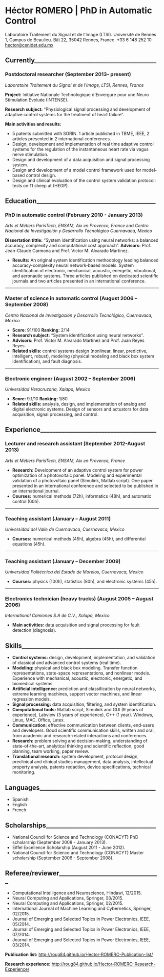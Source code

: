 #  Héctor ROMERO | PhD in Automatic Control 
Laboratoire Traitement du Signal et de l'Image (LTSI). Université de Rennes 1, Campus de Beaulieu. Bât 22, 35042 Rennes, France.
  +33 6 148 252 10                   hector@cenidet.edu.mx
## Currently________________________________________
### Postdoctoral researcher (September 2013- present)
_Laboratoire Traitement du Signal et de l'Image, LTSI, Rennes, France_

**Project:** Initiative Nationale Technologique d’Envergure pour une Neuro Stimulation Evoluée (INTENSE).

**Research subject:** “Physiological signal processing and development of adaptive control systems for the treatment of heart failure”.

**Main activities and results:**
*	5 patents submitted with SORIN. 1 article published in TBME, IEEE, 2 articles presented in 2 international conferences.
*	Design, development and implementation of real time adaptive control systems for the regulation of the instantaneous heart rate via vagus nerve stimulation. 
*	Design and development of a data acquisition and signal processing system.
*	Design and development of a model control framework used for model-based control design.
*	Design and clinical evaluation of the control system validation protocol: tests on 11 sheep at (HEGP).

## Education_______________________________________
### PhD in automatic control  				 	          (February 2010 - January 2013)
_Arts et Métiers ParisTech, ENSAM, Aix en Provence, France_ and _Centro Nacional de Investigación y Desarrollo Tecnológico	          		  Cuernavaca, Mexico_  

**Dissertation tittle:** “System identification using neural networks: a balanced accuracy, complexity and computational cost approach”.
**Advisors:** Prof. Jean-Claude Carmona and Prof. Victor M. Alvarado Martinez.
*	**Results:** An original system identification methodology leading balanced accuracy-complexity neural network-based models. System identification of electronic, mechanical, acoustic, energetic, vibrational, and aeronautic systems. Three articles published on dedicated scientific journals and two articles presented in an international conference.

***

### Master of science in automatic control	                                 (August 2006 – September 2008)
_Centro Nacional de Investigación y Desarrollo Tecnológico, Cuernavaca, Mexico_ 
*	**Score:** 91/100           **Ranking:** 2/14
*	**Research subject:** “System identification using neural networks”.
*	**Advisors:**  Prof. Victor M. Alvarado Martinez and Prof. Juan Reyes Reyes.
*	**Related skills:** control systems design (nonlinear, linear, predictive, intelligent, robust), modeling (physical modeling and black box system identification), and fault diagnosis.

***

### Electronic engineer	                                         	       	         (August 2002 – September 2006) 
_Universidad Veracruzana, Xalapa, Mexico_ 
*	**Score:** 9.1/10             **Ranking:** 1/80
*	**Related skills:** analysis, design, and implementation of analog and digital electronic systems. Design of sensors and actuators for data acquisition, signal processing, and control. 

## Experience______________________________________
### Lecturer and research assistant				         		 (September 2012-August 2013)
_Arts et Métiers ParisTech, ENSAM, Aix en Provence, France_ 
*	**Research:** Development of an adaptive control system for power optimization of a photovoltaic panel. Modeling and experimental validation of a photovoltaic panel (Simulink, Matlab script). One paper presented in an international conference and selected to be published in an international journal.  
*	**Courses:** numerical methods (72h), informatics (48h), and automatic control (60h).

***

### Teaching assistant 					                  	           (January – August 2011)
_Universidad del Valle de Cuernavaca, Cuernavaca, Mexico_
*	**Courses:** numerical methods (45h), algebra (45h), and differential equations (45h). 

***

### Teaching assistant                                                       		  	      (January – December 2009)
_Universidad Politécnica del Estado de Morelos, Cuernavaca, Mexico_
*	**Courses:** physics (100h), statistics (80h), and electronic systems (45h). 

***

### Electronics technician (heavy trucks) 			            		    (August 2005 – August 2006)
_International Camiones S.A de C.V., Xalapa, Mexico_ 
*	**Main activities:** data acquisition and signal processing for fault detection (diagnosis).  

## Skills___________________________________________
*	**Control systems:** design, development, implementation, and validation of classical and advanced control systems (real time). 
*	**Modeling:** physical and black box modeling. Transfer function representations, state-space representations, and nonlinear models. Experience with mechanical, acoustic, electronic, energetic, and biomedical systems.  
*	**Artificial intelligence:** prediction and classification by neural networks, extreme learning machines, support vector machines, and linear regression models.
*	**Signal processing:** data acquisition, filtering, and system identification.
*	**Computational tools:** Matlab script, Simulink and GUI (9 years of experience), Labview (3 years of experience), C++ (1 year). Windows, Linux, MAC, Office, Latex.
*	**Communication:** effective communication between clients, end-users and developers. Good scientific communication skills, written and oral, from academic and research-related interactions and conferences. 
*	**Research:** problem solving and decision-making, understanding of state-of-the-art, analytical thinking and scientific reflection, good planning, team working, paper review.
*	**Translational research:** system development, protocol design, preclinical and clinical studies management, data analysis, intellectual property analysis, patents redaction, device specifications, technical monitoring. 

## Languages______________________________________
* Spanish				       
* English		  	             
* French

## Scholarships____________________________________
*	National Council for Science and Technology (CONACYT) PhD scholarship (September 2008 - January 2013).
*	Eiffel Excellence Scholarship (August 2011 - June 2012).
*	National Council for Science and Technology (CONACYT) Master scholarship (September 2006 - September 2008).

## Referee/reviewer_________________________________
*	Computational Intelligence and Neuroscience, Hindawi, 12/2015.
*	Neural Computing and Applications, Springer, 03/2015.
*	Neural Computing and Applications, Springer, 02/2015.
*	International Journal of Machine Learning and Cybernetics, Springer, 02/2015.
*	Journal of Emerging and Selected Topics in Power Electronics, IEEE, 05/2014.
*	Journal of Emerging and Selected Topics in Power Electronics, IEEE, 07/2014.
*	Journal of Emerging and Selected Topics in Power Electronics, IEEE, 03/2014.

**Publication list:** http://roug84.github.io/Hector-ROMERO-Publication-list/

**Research experience:** http://roug84.github.io/Hector-ROMERO-Research-Experience/